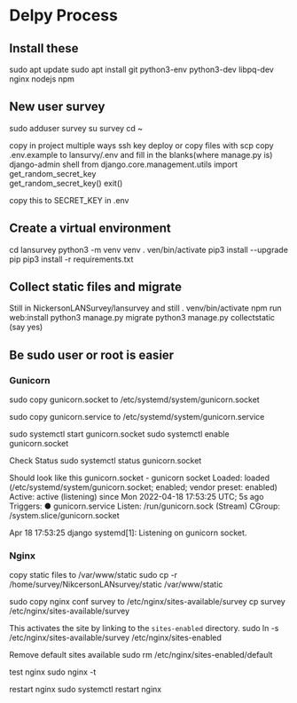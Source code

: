 # Delpy Process

## Install these
sudo apt update
sudo apt install git python3-env python3-dev libpq-dev nginx nodejs npm

## New user survey
sudo adduser survey
su survey
cd ~

copy in project multiple ways ssh key deploy or copy files with scp
copy .env.example to lansurvy/.env and fill in the blanks(where manage.py is)
django-admin shell
from django.core.management.utils import get_random_secret_key  
get_random_secret_key()
exit()

copy this to SECRET_KEY in .env


## Create a virtual environment
cd lansurvey
python3 -m venv venv
. ven/bin/activate
pip3 install --upgrade pip
pip3 install -r requirements.txt

## Collect static files and migrate
Still in NickersonLANSurvey/lansurvey and still . venv/bin/activate
npm run web:install
python3 manage.py migrate
python3 manage.py collectstatic (say yes)

## Be sudo user or root is easier

### Gunicorn
sudo copy gunicorn.socket to /etc/systemd/system/gunicorn.socket

sudo copy gunicorn.service to /etc/systemd/system/gunicorn.service

sudo systemctl start gunicorn.socket
sudo systemctl enable gunicorn.socket

Check Status
sudo systemctl status gunicorn.socket

Should look like this
gunicorn.socket - gunicorn socket
     Loaded: loaded (/etc/systemd/system/gunicorn.socket; enabled; vendor preset: enabled)
     Active: active (listening) since Mon 2022-04-18 17:53:25 UTC; 5s ago
   Triggers: ● gunicorn.service
     Listen: /run/gunicorn.sock (Stream)
     CGroup: /system.slice/gunicorn.socket

Apr 18 17:53:25 django systemd[1]: Listening on gunicorn socket.



### Nginx
copy static files to /var/www/static
sudo cp -r /home/survey/NikcersonLANsurvey/static /var/www/static

sudo copy nginx conf survey to /etc/nginx/sites-available/survey
cp survey /etc/nginx/sites-available/survey

This activates the site by linking to the `sites-enabled` directory.
sudo ln -s /etc/nginx/sites-available/survey /etc/nginx/sites-enabled

Remove default sites available
sudo rm /etc/nginx/sites-enabled/default

test nginx
sudo nginx -t

restart nginx
sudo systemctl restart nginx


